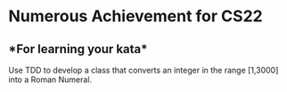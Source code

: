<h1>Numerous Achievement for CS22</h1>
<h2>*For learning your kata*</h2>
<p>Use TDD to develop a class that converts an integer in the range [1,3000] into a Roman Numeral.</p>
